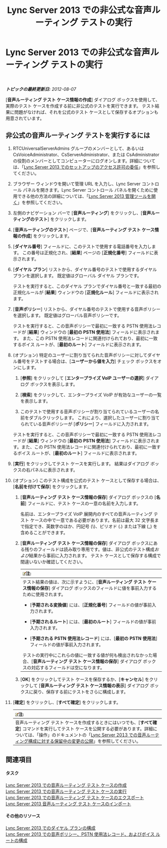 ﻿---
title: Lync Server 2013 での非公式な音声ルーティング テストの実行
TOCTitle: Lync Server 2013 での非公式な音声ルーティング テストの実行
ms:assetid: ea0e6059-bf04-4b03-b6d3-8f5534b731e2
ms:mtpsurl: https://technet.microsoft.com/ja-jp/library/Gg399049(v=OCS.15)
ms:contentKeyID: 48274033
ms.date: 05/19/2016
mtps_version: v=OCS.15
ms.translationtype: HT
---

# Lync Server 2013 での非公式な音声ルーティング テストの実行

 

_**トピックの最終更新日:** 2012-08-07_

\[**音声ルーティング テスト ケース情報の作成**\] ダイアログ ボックスを使用して、実際のテスト ケースを作成する前に非公式のテストを実行できます。 テスト結果に問題がなければ、それを公式のテスト ケースとして保存するオプションも用意されています。

## 非公式の音声ルーティング テストを実行するには

1.  RTCUniversalServerAdmins グループのメンバーとして、あるいは CsVoiceAdministrator、CsServerAdministrator、または CsAdministrator の役割のメンバーとしてコンピューターにログオンします。詳細については、「[Lync Server 2013 でのセットアップのアクセス許可の委任](lync-server-2013-delegate-setup-permissions.md)」を参照してください。

2.  ブラウザー ウィンドウを開いて管理 URL を入力し、Lync Server コントロール パネルを開きます。Lync Server コントロール パネルを開くために使用できる他の方法の詳細については、「[Lync Server 2013 管理ツールを開く](lync-server-2013-open-lync-server-administrative-tools.md)」を参照してください。

3.  左側のナビゲーション バーで \[**音声ルーティング**\] をクリックし、\[**音声ルーティングのテスト**\] をクリックします。

4.  \[**音声ルーティングのテスト**\] ページで、\[**音声ルーティング テスト ケース情報の作成**\] をクリックします。

5.  \[**ダイヤル番号**\] フィールドに、このテストで使用する電話番号を入力します。 この番号は正規化され、\[**結果**\] ページの \[**正規化番号**\] フィールドに表示されます。

6.  \[**ダイヤル プラン**\] リストから、ダイヤル番号のテストで使用するダイヤル プランを選択します。 既定値はグローバル ダイヤル プランです。
    
    テストを実行すると、このダイヤル プランでダイヤル番号と一致する最初の正規化ルールが \[**結果**\] ウィンドウの \[**正規化ルール**\] フィールドに表示されます。

7.  \[**音声ポリシー**\] リストから、ダイヤル番号のテストで使用する音声ポリシーを選択します。 既定値はグローバル音声ポリシーです。
    
    テストを実行すると、この音声ポリシーで最初に一致する PSTN 使用法レコードが \[**結果**\] ウィンドウの \[**最初の PSTN 使用法**\] フィールドに表示されます。 また、この PSTN 使用法レコードに関連付けられており、最初に一致するボイス ルートが、\[**最初のルート**\] フィールドに表示されます。

8.  (オプション) 特定のユーザーに割り当てられた音声ポリシーに対してダイヤル番号をテストする場合は、\[**ユーザーから値を入力**\] チェック ボックスをオンにします。
    
    1.  \[**参照**\] をクリックして \[**エンタープライズ VoIP ユーザーの選択**\] ダイアログ ボックスを表示します。
    
    2.  \[**検索**\] をクリックして、エンタープライズ VoIP が有効なユーザーの一覧を表示します。
    
    3.  このテストで使用する音声ポリシーが割り当てられているユーザーの名前をダブルクリックします。 これにより、選択したユーザーに割り当てられている音声ポリシーが \[**ポリシー**\] フィールドに入力されます。
    
    テストを実行すると、この音声ポリシーで最初に一致する PSTN 使用法レコードが \[**結果**\] ウィンドウの \[**最初の PSTN 使用法**\] フィールドに表示されます。また、この PSTN 使用法レコードに関連付けられており、最初に一致するボイス ルートが、\[**最初のルート**\] フィールドに表示されます。

9.  \[**実行**\] をクリックしてテスト ケースを実行します。 結果はダイアログ ボックスの右パネルに表示されます。

10. (オプション) このテスト構成を公式のテスト ケースとして保存する場合は、\[**名前を付けて保存**\] をクリックします。
    
    1.  \[**音声ルーティング テスト ケース情報の保存**\] ダイアログ ボックスの \[**名前**\] フィールドに、テスト ケースの一意の名前を入力します。
        
        名前は、エンタープライズ VoIP 展開内のすべての音声ルーティング テスト ケースの中で一意である必要があります。名前は最大 32 文字長まで指定でき、英数字のほか、円記号 (\\)、ピリオド (.) または下線 (\_) を含めることができます。
    
    2.  \[**音声ルーティング テスト ケース情報の保存**\] ダイアログ ボックスにある残りのフィールドは読み取り専用です。値は、非公式のテスト構成*および*結果から事前に入力されます。 テスト ケースとして保存する構成で間違いないか確認してください。
        
        <table>
        <colgroup>
        <col style="width: 100%" />
        </colgroup>
        <thead>
        <tr class="header">
        <th><img src="images/Gg412781.note(OCS.15).gif" title="note" alt="note" />注:</th>
        </tr>
        </thead>
        <tbody>
        <tr class="odd">
        <td>テスト結果の値は、次に示すように、[<strong>音声ルーティング テスト ケース情報の保存</strong>] ダイアログ ボックスのフィールドに値を事前入力するために使用されます。
        <ul>
        <li><p>[<strong>予期される変換値</strong>] には、[<strong>正規化番号</strong>] フィールドの値が事前入力されます。</p></li>
        <li><p>[<strong>予期されるルート</strong>] には、[<strong>最初のルート</strong>] フィールドの値が事前入力されます。</p></li>
        <li><p>[<strong>予期される PSTN 使用法レコード</strong>] には、[<strong>最初の PSTN 使用法</strong>] フィールドの値が事前入力されます。</p></li>
        </ul>
        テストの実行中にこれらの値に一致する値が何も検出されなかった場合、[<strong>音声ルーティング テスト ケース情報の保存</strong>] ダイアログ ボックスの対応するフィールドは空になります。</td>
        </tr>
        </tbody>
        </table>
    
    3.  \[**OK**\] をクリックしてテスト ケースを保存するか、\[**キャンセル**\] をクリックして \[**音声ルーティング テスト ケース情報の表示**\] ダイアログ ボックスに戻り、保存する前にテストをさらに構成します。

11. \[**確定**\] をクリックし、\[**すべて確定**\] をクリックします。
    
    <table>
    <thead>
    <tr class="header">
    <th><img src="images/Gg412781.note(OCS.15).gif" title="note" alt="note" />注:</th>
    </tr>
    </thead>
    <tbody>
    <tr class="odd">
    <td>音声ルーティング テスト ケースを作成するときにはいつでも、[<strong>すべて確定</strong>] コマンドを実行してテスト ケースを公開する必要があります。詳細については、「操作」のドキュメントの「<a href="lync-server-2013-publish-pending-changes-to-the-voice-routing-configuration.md">Lync Server 2013 での音声ルーティング構成に対する保留中の変更の公開</a>」を参照してください。</td>
    </tr>
    </tbody>
    </table>


## 関連項目

#### タスク

[Lync Server 2013 での音声ルーティング テスト ケースの作成](lync-server-2013-create-a-voice-routing-test-case.md)  
[Lync Server 2013 での音声ルーティング テスト ケースの実行](lync-server-2013-run-voice-routing-test-cases.md)  
[Lync Server 2013 での音声ルーティング テスト ケースのエクスポート](lync-server-2013-export-voice-routing-test-cases.md)  
[Lync Server 2013 音声ルーティング テスト ケースのインポート](lync-server-2013-import-voice-routing-test-cases.md)  

#### その他のリソース

[Lync Server 2013 でのダイヤル プランの構成](lync-server-2013-configuring-dial-plans.md)  
[Lync Server 2013 での音声ポリシー、PSTN 使用法レコード、およびボイス ルートの構成](lync-server-2013-configuring-voice-policies-pstn-usage-records-and-voice-routes.md)

